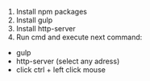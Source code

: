 1) Install npm packages
2) Install gulp
3) Install http-server
4) Run cmd and execute next command:
- gulp
- http-server (select any adress)
- click ctrl + left click mouse